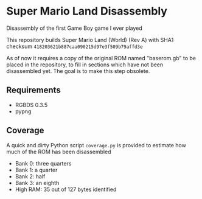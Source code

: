 # Super Mario Land Disassembly

Disassembly of the first Game Boy game I ever played

This repository builds Super Mario Land (World) (Rev A) with SHA1 checksum `418203621b887caa090215d97e3f509b79affd3e`

As of now it requires a copy of the original ROM named "baserom.gb" to be placed in the repository, to fill in sections which have not been disassembled yet. The goal is to make this step obsolete.

## Requirements

* RGBDS 0.3.5
* pypng

## Coverage

A quick and dirty Python script `coverage.py` is provided to estimate how much of the ROM has been disassembled

* Bank 0: three quarters
* Bank 1: a quarter
* Bank 2: half
* Bank 3: an eighth
* High RAM: 35 out of 127 bytes identified

